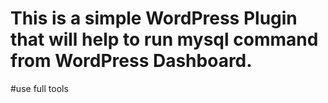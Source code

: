 # This is a simple WordPress Plugin that will help to run mysql command from WordPress Dashboard.
#use full tools